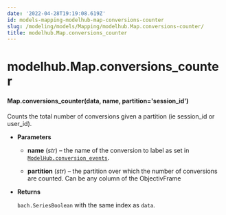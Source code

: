 ```yaml
---
date: '2022-04-28T19:19:08.619Z'
id: models-mapping-modelhub-map-conversions-counter
slug: /modeling/models/Mapping/modelhub.Map.conversions-counter/
title: modelhub.Map.conversions_counter
---
```


# modelhub.Map.conversions_counter


#### Map.conversions_counter(data, name, partition='session_id')
Counts the total number of conversions given a partition (ie session_id
or user_id).


* **Parameters**

    
    * **name** (*str*) – the name of the conversion to label as set in
    [`ModelHub.conversion_events`](/docs/modeling/modelhub-api-reference/ModelHub/modelhub.ModelHub.conversion-events/#modelhub.ModelHub.conversion-events).


    * **partition** (*str*) – the partition over which the number of conversions are counted. Can be any column
    of the ObjectivFrame



* **Returns**

    `bach.SeriesBoolean` with the same index as `data`.


<!-- !! processed by numpydoc !! -->
